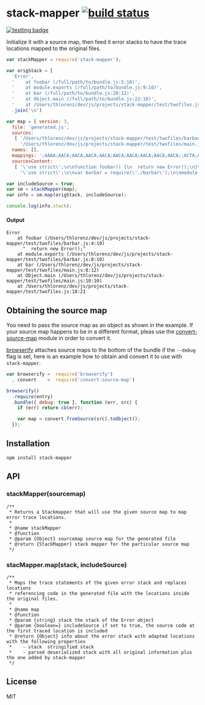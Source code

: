 # stack-mapper [![build status](https://secure.travis-ci.org/thlorenz/stack-mapper.png)](http://travis-ci.org/thlorenz/stack-mapper)

[![testling badge](https://ci.testling.com/thlorenz/stack-mapper.png)](https://ci.testling.com/thlorenz/stack-mapper)

Initialize it with a source map, then feed it error stacks to have the trace locations mapped to the original files.

```js
var stackMapper = require('stack-mapper');

var origStack = [ 
  'Error',
  '    at foobar (/full/path/to/bundle.js:5:10)',
  '    at module.exports (/full/path/to/bundle.js:9:10)',
  '    at bar (/full/path/to/bundle.js:20:12)',
  '    at Object.main (/full/path/to/bundle.js:22:10)',
  '    at /Users/thlorenz/dev/js/projects/stack-mapper/test/twofiles.js:18:21' ]
  .join('\n')

var map = { version: 3,
  file: 'generated.js',
  sources:
   [ '/Users/thlorenz/dev/js/projects/stack-mapper/test/twofiles/barbar.js',
     '/Users/thlorenz/dev/js/projects/stack-mapper/test/twofiles/main.js' ],
  names: [],
  mappings: ';AAAA;AACA;AACA;AACA;AACA;AACA;AACA;AACA;AACA;AACA;;ACTA;AACA;AACA;AACA;AACA;AACA;AACA;AACA;AACA;AACA;AACA;AACA',
  sourcesContent:
   [ '\'use strict\';\n\nfunction foobar() {\n  return new Error();\n}\n\nvar go = module.exports = function () {\n  return foobar();  \n};\n',
     '\'use strict\';\n\nvar barbar = require(\'./barbar\');\n\nmodule.exports = function main() {\n  var a = 1;\n  function bar() {\n    return barbar();\n  }\n  return bar();\n}\n' ] }

var includeSource = true;
var sm = stackMapper(map);
var info = sm.map(origStack, includeSource);

console.log(info.stack);
```

#### Output

```
Error
    at foobar (/Users/thlorenz/dev/js/projects/stack-mapper/test/twofiles/barbar.js:4:10)
      "  return new Error();"
    at module.exports (/Users/thlorenz/dev/js/projects/stack-mapper/test/twofiles/barbar.js:8:10)
    at bar (/Users/thlorenz/dev/js/projects/stack-mapper/test/twofiles/main.js:8:12)
    at Object.main (/Users/thlorenz/dev/js/projects/stack-mapper/test/twofiles/main.js:10:10)
    at /Users/thlorenz/dev/js/projects/stack-mapper/test/twofiles.js:18:21
```

## Obtaining the source map

You need to pass the source map as an object as shown in the example. If your source map happens to be in a different
format, pleas use the [convert-source-map]() module in order to convert it.

[browserify]() attaches source maps to the bottom of the bundle if the `--debug` flag is set, here is an example how to
obtain and convert it to use with `stack-mapper`.

```js
var browserify =  require('browserify')
  , convert    =  require('convert-source-map')

browserify()
  .require(entry)
  .bundle({ debug: true }, function (err, src) {
    if (err) return cb(err);

    var map = convert.fromSource(src).toObject();
  });
```

## Installation

    npm install stack-mapper

## API

### stackMapper(sourcemap)

```
/**
 * Returns a Stackmapper that will use the given source map to map error trace locations.
 * 
 * @name stackMapper
 * @function
 * @param {Object} sourcemap source map for the generated file
 * @return {StackMapper} stack mapper for the particular source map
 */
```

### stacMapper.map(stack, includeSource)
```
/**
 * Maps the trace statements of the given error stack and replaces locations
 * referencing code in the generated file with the locations inside the original files.
 * 
 * @name map
 * @function
 * @param {string} stack the stack of the Error object
 * @param {boolean=} includeSource if set to true, the source code at the first traced location is included
 * @return {Object} info about the error stack with adapted locations with the following properties
 *    - stack  stringified stack
 *    - parsed deserialized stack with all original information plus the one added by stack-mapper 
 */
```

## License

MIT
